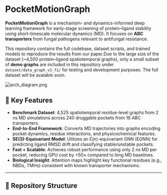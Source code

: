 # PocketMotionGraph

**PocketMotionGraph** is a mechanism- and dynamics-informed deep learning framework for early-stage screening of protein–ligand stability using short-timescale molecular dynamics (MD). It focuses on **ABC transporters** from fungal pathogens relevant to antifungal resistance.

This repository contains the full codebase, dataset scripts, and trained models to reproduce the results from our paper.Due to the large size of the dataset (~4,500 protein–ligand spatiotemporal graphs), only a small subset of **demo graphs** are included in this repository under `dataset/data_graph_v3_f1/` for testing and development purposes. The full dataset will be avaiable soon.


![arch_diagram.png](../valleyfevermutation/doc/IEEE-conference-template-062824/figures/arch_diagram.png)
## 🚀 Key Features

- **Benchmark Dataset**: 4,525 spatiotemporal residue-level graphs from 2 ns MD simulations across 240 druggable pockets from 16 ABC transporters.
- **End-to-End Framework**: Converts MD trajectories into graphs encoding pocket dynamics, residue interactions, and physicochemical features.
- **SE(3)-Equivariant Model**: Utilizes an E(n)-equivariant GNN (EGNN) for predicting ligand RMSD drift and classifying stable/unstable pockets.
- **Fast + Scalable**: Achieves robust performance using only 2 ns MD per pocket, reducing GPU cost by >50× compared to long MD baselines.
- **Biological Insight**: Attention maps highlight key functional residues (e.g., NBDs, TMHs) consistent with known transporter mechanisms.

---

## 📁 Repository Structure


